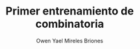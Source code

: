 ---
title: "Primer entrenamiento de combinatoria"
year: 2017
thumbnail: "assets/img/Logo.png"
topic: "Combinatoria"
file: "assets/pdf/Material/Primer-Entrenamiento-de-Combinatoria.pdf"
author: "Owen Yael Mireles Briones"
level: "Básico"
alttext: "Comencemos a contar."
---